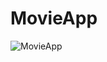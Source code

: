 # MovieApp
![MovieApp](https://user-images.githubusercontent.com/77985884/123540198-4bdf8b00-d757-11eb-891f-9763ccffce18.png)
